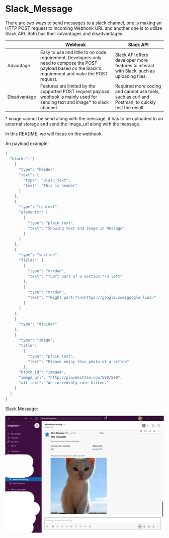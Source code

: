 # Slack_Message

There are two ways to send messages to a slack channel, one is making an HTTP POST request to Incoming Webhook URL and another one is to utilize Slack API. Both has their advantages and disadvantages. 

|  | Webhook | Slack API |
|------|-------|-------------|
| Advantage| Easy to use and little to no code requirement. Developers only need to compose the POST payload based on the Slack's requirement and make the POST request. | Slack API offers developer more features to interact with Slack, such as uploading files. |
|Disadvantage| Features are limited by the supported POST request payload, webhook is mainly used for sending text and image* to slack channel. | Required more coding and cannot use tools, such as curl and Postman, to quickly test the result. |

\* image cannot be send along with the message, it has to be uploaded to an external storage and send the image_url along with the message.

In this README, we will focus on the webhook.

An payload example:
```java
{
  "blocks": [
    {
      "type": "header",
      "text": {
        "type": "plain_text",
        "text": "This is header"
      }
    },
    {
      "type": "context",
      "elements": [
        {
          "type": "plain_text",
          "text": "Showing text and image in Message"
        }
      ]
    },
    {
      "type": "section",
      "fields": [
        {
          "type": "mrkdwn",
          "text": "*Left part of a section:*\n left"
        },
        {
          "type": "mrkdwn",
          "text": "*Right part:*\n<https://google.com|google link>"
        }
      ]
    },
    {
      "type": "divider"
    },
    {
      "type": "image",
      "title": 
        {
          "type": "plain_text",
          "text": "Please enjoy this photo of a kitten"
        },
      "block_id": "image4",
      "image_url": "http://placekitten.com/500/500", 
      "alt_text": "An incredibly cute kitten."
    }
  ]
}
```
Slack Message:

<img src="slack-result.png" width="600"> 
